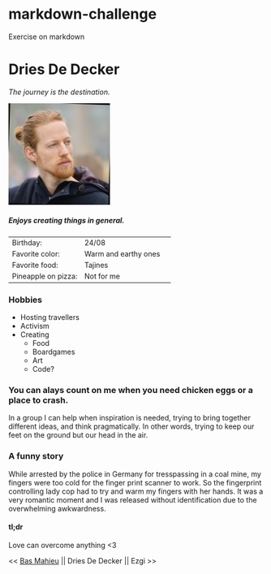 # markdown-challenge
Exercise on markdown

# Dries De Decker

*The journey is the destination.*

![](https://github.com/DriesDD/markdown-challenge/blob/master/dries.jpeg)

##### Enjoys creating things in general.

| | | |
|-|-|-|
Birthday:|24/08
Favorite color:|Warm and earthy ones
Favorite food:|Tajines
Pineapple on pizza:|Not for me

### Hobbies 

* Hosting travellers
* Activism
* Creating
    * Food
    * Boardgames
    * Art
    * Code?

### You can alays count on me when you need chicken eggs or a place to crash.

In a group I can help when inspiration is needed, trying to bring together different ideas, and think pragmatically. In other words, trying to keep our feet on the ground but our head in the air.

### A funny story

While arrested by the police in Germany for tresspassing in a coal mine, my fingers were too cold for the finger print scanner to work. So the fingerprint controlling lady cop had to try and warm my fingers with her hands. It was a very romantic moment and I was released without identification due to the overwhelming awkwardness.

#### tl;dr
Love can overcome anything <3

<< [Bas Mahieu](https://github.com/basmahieu/markdown-challenge/blob/master/README.md) || Dries De Decker || Ezgi >>
